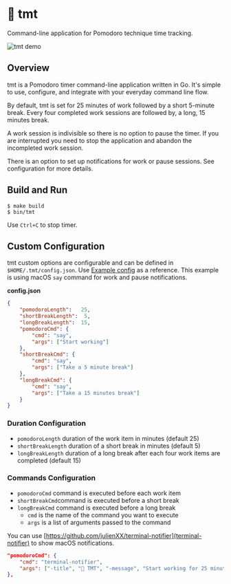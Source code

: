 # 🍅 tmt

Command-line application for Pomodoro technique time tracking.

![tmt demo](examples/demo.gif)

## Overview

tmt is a Pomodoro timer command-line application written in Go. It's simple to use, configure, and integrate with your everyday command line flow.

By default, tmt is set for 25 minutes of work followed by a short 5-minute break. Every four completed work sessions are followed by, a long, 15 minutes break. 

A work session is indivisible so there is no option to pause the timer. If you are interrupted you need to stop the application and abandon the incompleted work session.

There is an option to set up notifications for work or pause sessions. See configuration for more details.

## Build and Run

```
$ make build
$ bin/tmt
```

Use `Ctrl+C` to stop timer.

## Custom Configuration

tmt custom options are configurable and can be defined in `$HOME/.tmt/config.json`. Use [Example config](example/config.json) as a reference. This example is using macOS `say` command for work and pause notifications.

**config.json**
```json
{
    "pomodoroLength":   25,
    "shortBreakLength":  5,
    "longBreakLength":  15,
    "pomodoroCmd": {
        "cmd": "say",
        "args": ["Start working"]
    },
    "shortBreakCmd": {
        "cmd": "say",
        "args": ["Take a 5 minute break"]
    },
    "longBreakCmd": {
        "cmd": "say",
        "args": ["Take a 15 minutes break"]
    }
}
```
### Duration Configuration

- `pomodoroLength` duration of the work item in minutes (default 25)
- `shortBreakLength` duration of a short break in minutes (default 5)
- `longBreakLength` duration of a long break after each four work items are completed (default 15)

### Commands Configuration

- `pomodoroCmd` command is executed before each work item
- `shortBreakCmd`command is executed before a short break
- `longBreakCmd` command is executed before a long break
    - `cmd` is the name of the command you want to execute
    - `args` is a list of arguments passed to the command

You can use [https://github.com/julienXX/terminal-notifier](terminal-notifier) to show macOS notifications.

```json
"pomodoroCmd": {
    "cmd": "terminal-notifier",
    "args": ["-title", "🍅 TMT", "-message", "Start working for 25 minutes.", "-group", "tmt"]
},
```